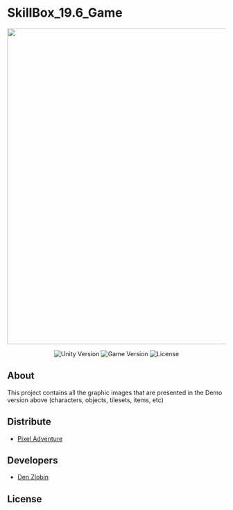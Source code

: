 # SkillBox_19.6_Game


<p align="center">
      <img src="https://img.itch.zone/aW1nLzI1Mzc4MzcuZ2lm/original/OArrbk.gif" width="726">
</p>

<p align="center">
   <img src="https://img.shields.io/badge/Engine-2021.3.4f1-green" alt="Unity Version">
   <img src="https://img.shields.io/badge/Version-v1.0%20(Alpha)-blue" alt="Game Version">
   <img src="https://img.shields.io/badge/Licence-MIT-red" alt="License">
</p>

## About

This project contains all the graphic images that are presented in the Demo version above (characters, objects, tilesets, items, etc)


## Distribute

- [Pixel Adventure](https://pixelfrog-assets.itch.io/pixel-adventure-1)


## Developers

- [Den Zlobin](https://github.com/DenBread)

## License
